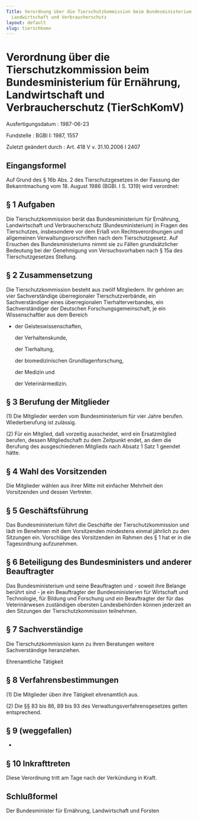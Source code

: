 ```yaml
---
Title: Verordnung über die Tierschutzkommission beim Bundesministerium für Ernährung,
  Landwirtschaft und Verbraucherschutz
layout: default
slug: tierschkomv
---
```


# Verordnung über die Tierschutzkommission beim Bundesministerium für Ernährung, Landwirtschaft und Verbraucherschutz (TierSchKomV)

Ausfertigungsdatum
:   1987-06-23

Fundstelle
:   BGBl I: 1987, 1557

Zuletzt geändert durch
:   Art. 418 V v. 31.10.2006 I 2407


## Eingangsformel

Auf Grund des § 16b Abs. 2 des Tierschutzgesetzes in der Fassung der
Bekanntmachung vom 18. August 1986 (BGBl. I S. 1319) wird verordnet:


## § 1 Aufgaben

Die Tierschutzkommission berät das Bundesministerium für Ernährung,
Landwirtschaft und Verbraucherschutz (Bundesministerium) in Fragen des
Tierschutzes, insbesondere vor dem Erlaß von Rechtsverordnungen und
allgemeinen Verwaltungsvorschriften nach dem Tierschutzgesetz. Auf
Ersuchen des Bundesministeriums nimmt sie zu Fällen grundsätzlicher
Bedeutung bei der Genehmigung von Versuchsvorhaben nach § 15a des
Tierschutzgesetzes Stellung.


## § 2 Zusammensetzung

Die Tierschutzkommission besteht aus zwölf Mitgliedern. Ihr gehören
an:
vier Sachverständige überregionaler Tierschutzverbände,
ein Sachverständiger eines überregionalen Tierhalterverbandes,
ein Sachverständiger der Deutschen Forschungsgemeinschaft,
je ein Wissenschaftler aus dem Bereich

*   der Geisteswissenschaften,

    der Verhaltenskunde,

    der Tierhaltung,

    der biomedizinischen Grundlagenforschung,

    der Medizin und

    der Veterinärmedizin.





## § 3 Berufung der Mitglieder

(1) Die Mitglieder werden vom Bundesministerium für vier Jahre
berufen. Wiederberufung ist zulässig.

(2) Für ein Mitglied, daß vorzeitig ausscheidet, wird ein
Ersatzmitglied berufen, dessen Mitgliedschaft zu dem Zeitpunkt endet,
an dem die Berufung des ausgeschiedenen Mitglieds nach Absatz 1 Satz 1
geendet hätte.


## § 4 Wahl des Vorsitzenden

Die Mitglieder wählen aus ihrer Mitte mit einfacher Mehrheit den
Vorsitzenden und dessen Vertreter.


## § 5 Geschäftsführung

Das Bundesministerium führt die Geschäfte der Tierschutzkommission und
lädt im Benehmen mit dem Vorsitzenden mindestens einmal jährlich zu
den Sitzungen ein. Vorschläge des Vorsitzenden im Rahmen des § 1 hat
er in die Tagesordnung aufzunehmen.


## § 6 Beteiligung des Bundesministers und anderer Beauftragter

Das Bundesministerium und seine Beauftragten und - soweit ihre Belange
berührt sind - je ein Beauftragter der Bundesministerien für
Wirtschaft und Technologie, für Bildung und Forschung und ein
Beauftragter der für das Veterinärwesen zuständigen obersten
Landesbehörden können jederzeit an den Sitzungen der
Tierschutzkommission teilnehmen.


## § 7 Sachverständige

Die Tierschutzkommission kann zu ihren Beratungen weitere
Sachverständige heranziehen.

Ehrenamtliche Tätigkeit

## § 8 Verfahrensbestimmungen

(1) Die Mitglieder üben ihre Tätigkeit ehrenamtlich aus.

(2) Die §§ 83 bis 86, 89 bis 93 des Verwaltungsverfahrensgesetzes
gelten entsprechend.


## § 9 (weggefallen)

-


## § 10 Inkrafttreten

Diese Verordnung tritt am Tage nach der Verkündung in Kraft.


## Schlußformel

Der Bundesminister für Ernährung, Landwirtschaft und Forsten

